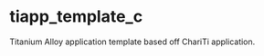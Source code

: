 tiapp_template_c
================

Titanium Alloy application template based off ChariTi application.
